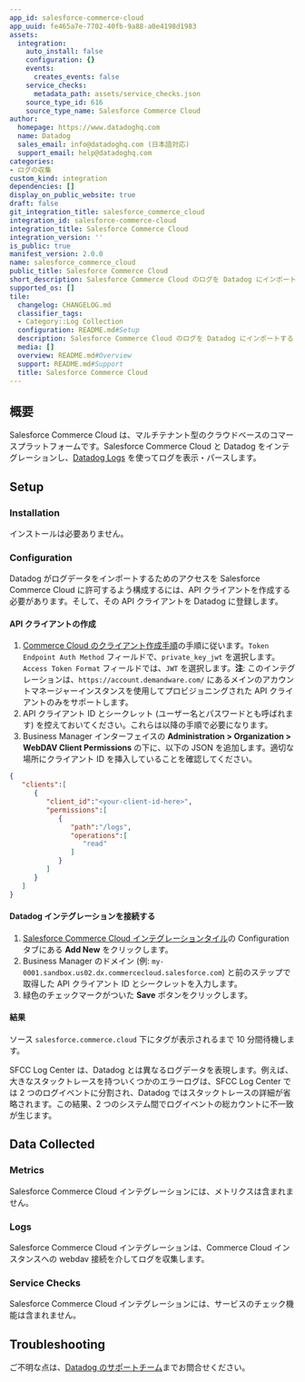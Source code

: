 ```yaml
---
app_id: salesforce-commerce-cloud
app_uuid: fe465a7e-7702-40fb-9a88-a0e4198d1983
assets:
  integration:
    auto_install: false
    configuration: {}
    events:
      creates_events: false
    service_checks:
      metadata_path: assets/service_checks.json
    source_type_id: 616
    source_type_name: Salesforce Commerce Cloud
author:
  homepage: https://www.datadoghq.com
  name: Datadog
  sales_email: info@datadoghq.com (日本語対応)
  support_email: help@datadoghq.com
categories:
- ログの収集
custom_kind: integration
dependencies: []
display_on_public_website: true
draft: false
git_integration_title: salesforce_commerce_cloud
integration_id: salesforce-commerce-cloud
integration_title: Salesforce Commerce Cloud
integration_version: ''
is_public: true
manifest_version: 2.0.0
name: salesforce_commerce_cloud
public_title: Salesforce Commerce Cloud
short_description: Salesforce Commerce Cloud のログを Datadog にインポートする
supported_os: []
tile:
  changelog: CHANGELOG.md
  classifier_tags:
  - Category::Log Collection
  configuration: README.md#Setup
  description: Salesforce Commerce Cloud のログを Datadog にインポートする
  media: []
  overview: README.md#Overview
  support: README.md#Support
  title: Salesforce Commerce Cloud
---
```


<!--  SOURCED FROM https://github.com/DataDog/integrations-internal-core -->
## 概要

Salesforce Commerce Cloud は、マルチテナント型のクラウドベースのコマースプラットフォームです。Salesforce Commerce Cloud と Datadog をインテグレーションし、[Datadog Logs][1] を使ってログを表示・パースします。

## Setup

### Installation

インストールは必要ありません。

### Configuration

Datadog がログデータをインポートするためのアクセスを Salesforce Commerce Cloud に許可するよう構成するには、API クライアントを作成する必要があります。そして、その API クライアントを Datadog に登録します。

#### API クライアントの作成
1. [Commerce Cloud のクライアント作成手順][2]の手順に従います。`Token Endpoint Auth Method` フィールドで、`private_key_jwt` を選択します。`Access Token Format` フィールドでは、`JWT` を選択します。**注**: このインテグレーションは、`https://account.demandware.com/` にあるメインのアカウントマネージャーインスタンスを使用してプロビジョニングされた API クライアントのみをサポートします。
2. API クライアント ID とシークレット (ユーザー名とパスワードとも呼ばれます) を控えておいてください。これらは以降の手順で必要になります。
3. Business Manager インターフェイスの **Administration > Organization > WebDAV Client Permissions** の下に、以下の JSON を追加します。適切な場所にクライアント ID を挿入していることを確認してください。

```json
{  
   "clients":[  
      {  
         "client_id":"<your-client-id-here>",
         "permissions":[  
            {  
               "path":"/logs",
               "operations":[  
                  "read"
               ]
            }
         ]
      }
   ]
}
```

#### Datadog インテグレーションを接続する

1. [Salesforce Commerce Cloud インテグレーションタイル][3]の Configuration タブにある **Add New** をクリックします。
2. Business Manager のドメイン (例: `my-0001.sandbox.us02.dx.commercecloud.salesforce.com`) と前のステップで取得した API クライアント ID とシークレットを入力します。
3. 緑色のチェックマークがついた **Save** ボタンをクリックします。

#### 結果

ソース `salesforce.commerce.cloud` 下にタグが表示されるまで 10 分間待機します。

SFCC Log Center は、Datadog とは異なるログデータを表現します。例えば、大きなスタックトレースを持ついくつかのエラーログは、SFCC Log Center では 2 つのログイベントに分割され、Datadog ではスタックトレースの詳細が省略されます。この結果、2 つのシステム間でログイベントの総カウントに不一致が生じます。

## Data Collected

### Metrics

Salesforce Commerce Cloud インテグレーションには、メトリクスは含まれません。

### Logs

Salesforce Commerce Cloud インテグレーションは、Commerce Cloud インスタンスへの webdav 接続を介してログを収集します。

### Service Checks

Salesforce Commerce Cloud インテグレーションには、サービスのチェック機能は含まれません。

## Troubleshooting

ご不明な点は、[Datadog のサポートチーム][4]までお問合せください。

[1]: /ja/logs/
[2]: https://help.salesforce.com/s/articleView?id=cc.b2c_account_manager_add_api_client_id.htm&type=5
[3]: https://app.datadoghq.com/account/settings#integrations/salesforce-commerce-cloud
[4]: https://docs.datadoghq.com/ja/help/